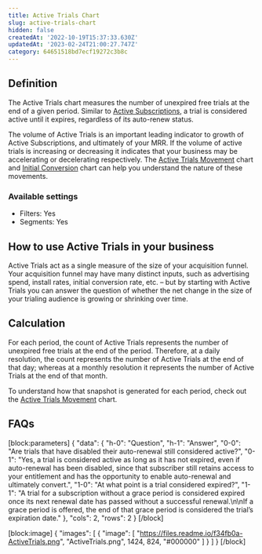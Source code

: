 ```yaml
---
title: Active Trials Chart
slug: active-trials-chart
hidden: false
createdAt: '2022-10-19T15:37:33.630Z'
updatedAt: '2023-02-24T21:00:27.747Z'
category: 64651518bd7ecf19272c3b8c
---
```

## Definition
The Active Trials chart measures the number of unexpired free trials at the end of a given period. Similar to [Active Subscriptions](doc:active-subscriptions-chart), a trial is considered active until it expires, regardless of its auto-renew status.

The volume of Active Trials is an important leading indicator to growth of Active Subscriptions, and ultimately of your MRR. If the volume of active trials is increasing or decreasing it indicates that your business may be accelerating or decelerating respectively. The [Active Trials Movement](doc:active-trials-movement-chart) chart and [Initial Conversion](doc:initial-conversion-chart) chart can help you understand the nature of these movements.

### Available settings

* Filters: Yes
* Segments: Yes

## How to use Active Trials in your business
Active Trials act as a single measure of the size of your acquisition funnel. Your acquisition funnel may have many distinct inputs, such as advertising spend, install rates, initial conversion rate, etc. – but by starting with Active Trials you can answer the question of whether the net change in the size of your trialing audience is growing or shrinking over time.

## Calculation
For each period, the count of Active Trials represents the number of unexpired free trials at the end of the period. Therefore, at a daily resolution, the count represents the number of Active Trials at the end of that day; whereas at a monthly resolution it represents the number of Active Trials at the end of that month.

To understand how that snapshot is generated for each period, check out the [Active Trials Movement](doc:active-trials-movement-chart) chart. 

## FAQs
[block:parameters]
{
  "data": {
    "h-0": "Question",
    "h-1": "Answer",
    "0-0": "Are trials that have disabled their auto-renewal still considered active?",
    "0-1": "Yes, a trial is considered active as long as it has not expired, even if auto-renewal has been disabled, since that subscriber still retains access to your entitlement and has the opportunity to enable auto-renewal and ultimately convert.",
    "1-0": "At what point is a trial considered expired?",
    "1-1": "A trial for a subscription without a grace period is considered expired once its next renewal date has passed without a successful renewal.\n\nIf a grace period is offered, the end of that grace period is considered the trial’s expiration date."
  },
  "cols": 2,
  "rows": 2
}
[/block]

[block:image]
{
  "images": [
    {
      "image": [
        "https://files.readme.io/f34fb0a-ActiveTrials.png",
        "ActiveTrials.png",
        1424,
        824,
        "#000000"
      ]
    }
  ]
}
[/block]